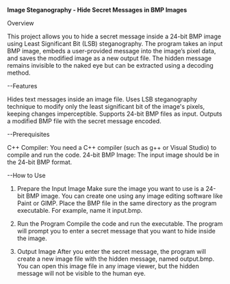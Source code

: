 <b>Image Steganography - Hide Secret Messages in BMP Images</b>

Overview

This project allows you to hide a secret message inside a 24-bit BMP image using Least Significant Bit (LSB) steganography. The program takes an input BMP image, embeds a user-provided message into the image’s pixel data, and saves the modified image as a new output file. The hidden message remains invisible to the naked eye but can be extracted using a decoding method.

--Features

Hides text messages inside an image file.
Uses LSB steganography technique to modify only the least significant bit of the image's pixels, keeping changes imperceptible.
Supports 24-bit BMP files as input.
Outputs a modified BMP file with the secret message encoded.

--Prerequisites

C++ Compiler: You need a C++ compiler (such as g++ or Visual Studio) to compile and run the code.
24-bit BMP Image: The input image should be in the 24-bit BMP format.

--How to Use

1. Prepare the Input Image
Make sure the image you want to use is a 24-bit BMP image. You can create one using any image editing software like Paint or GIMP.
Place the BMP file in the same directory as the program executable. For example, name it input.bmp.

2. Run the Program
Compile the code and run the executable. The program will prompt you to enter a secret message that you want to hide inside the image.


3. Output Image
After you enter the secret message, the program will create a new image file with the hidden message, named output.bmp. You can open this image file in any image viewer, but the hidden message will not be visible to the human eye.
